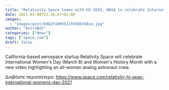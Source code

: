 ```yaml
---
title: "Relativity Space teams with HI-SEAS, NASA to celebrate International Women's Day"
date: 2021-03-08T22:26:47+01:00
images:
  - "images/post/b9Q2F4UKKSJJtKhDbtDAce.jpg"
author: "AstroBot"
categories: ["News"]
tags: ["space.com"]
draft: false
---
```


California-based aerospace startup Relativity Space will celebrate International Women's Day (March 8) and Women's History Month with a new video highlighting an all-woman analog astronaut crew. 

Διαβάστε περισσότερα: https://www.space.com/relativity-hi-seas-international-womens-day-2021
